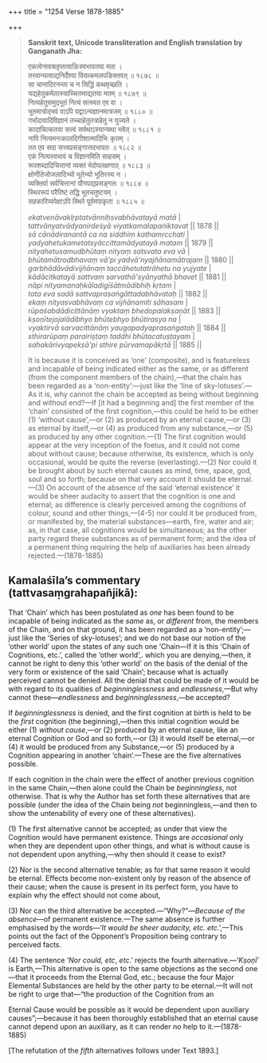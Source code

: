 +++
title = "1254 Verse 1878-1885"

+++
> **Sanskrit text, Unicode transliteration and English translation by Ganganath Jha:** 
>
> एकत्वेनावक्लृप्तत्वान्निःस्वभावतया मता ।  
> तत्त्वान्यत्वाद्यनिर्देश्या वियत्कमलपङिक्तवत् ॥ १८७८ ॥  
> सा चानादिरनन्ता च न सिद्धिं कथमृच्छति ।  
> यद्यहेतुकमेतत्स्याच्चित्तमाद्यतया मतम् ॥ १८७९ ॥  
> नित्यहेतुसमुद्भूतं नित्यं सत्स्वत एव वा ।  
> भूतमात्रोद्भवं वाऽपि यद्वाऽन्यज्ञानमात्रजम् ॥ १८८० ॥  
> गर्भादावादिविज्ञानं तच्चाहेतुतत्राहेतु न युज्यते ।  
> कादाचित्कतया सत्त्वं सर्वथाऽस्यान्यथा भवेत् ॥ १८८१ ॥  
> नापि नित्यमनःकालदिगीशात्मादिभिः कृतम् ।  
> तत एव सदा सत्त्वप्रसङ्गात्तदभावतः ॥ १८८२ ॥  
> एकं नित्यस्वभावं च विज्ञानमिति साहसम् ।  
> रूपशब्दादिचित्तानां व्यक्तं भेदोपलक्षणात् ॥ १८८३ ॥  
> क्षोणीतेजोजलादिभ्यो भूतेभ्यो भूतिरस्य न ।  
> व्यक्तिर्वा सर्वचित्तानां यौगपद्यप्रसङ्गतः ॥ १८८४ ॥  
> स्थिररूपं परैरिष्टं तद्धि भूतचतुष्टयम् ।  
> सहकारिव्यपेक्षाऽपि स्थिरे पूर्वमपाकृता ॥ १८८५ ॥ 
>
> *ekatvenāvaklṛptatvānniḥsvabhāvatayā matā* \|  
> *tattvānyatvādyanirdeśyā viyatkamalapaṅiktavat* \|\| 1878 \|\|  
> *sā cānādiranantā ca na siddhiṃ kathamṛcchati* \|  
> *yadyahetukametatsyāccittamādyatayā matam* \|\| 1879 \|\|  
> *nityahetusamudbhūtaṃ nityaṃ satsvata eva vā* \|  
> *bhūtamātrodbhavaṃ vā'pi yadvā'nyajñānamātrajam* \|\| 1880 \|\|  
> *garbhādāvādivijñānaṃ taccāhetutatrāhetu na yujyate* \|  
> *kādācitkatayā sattvaṃ sarvathā'syānyathā bhavet* \|\| 1881 \|\|  
> *nāpi nityamanaḥkāladigīśātmādibhiḥ kṛtam* \|  
> *tata eva sadā sattvaprasaṅgāttadabhāvataḥ* \|\| 1882 \|\|  
> *ekaṃ nityasvabhāvaṃ ca vijñānamiti sāhasam* \|  
> *rūpaśabdādicittānāṃ vyaktaṃ bhedopalakṣaṇāt* \|\| 1883 \|\|  
> *kṣoṇītejojalādibhyo bhūtebhyo bhūtirasya na* \|  
> *vyaktirvā sarvacittānāṃ yaugapadyaprasaṅgataḥ* \|\| 1884 \|\|  
> *sthirarūpaṃ parairiṣṭaṃ taddhi bhūtacatuṣṭayam* \|  
> *sahakārivyapekṣā'pi sthire pūrvamapākṛtā* \|\| 1885 \|\| 
>
> It is because it is conceived as ‘one’ (composite), and is featureless and incapable of being indicated either as the same, or as different (from the component members of the chain),—that the chain has been regarded as a ‘non-entity’:—just like the ‘line of sky-lotuses’.—As it is, why cannot the chain be accepted as being without beginning and without end?—If [it had a beginning and] the first member of the ‘chain’ consisted of the first cognition,—this could be held to be either (1) ‘without cause’,—or (2) as produced by an eternal cause,—or (3) as eternal by itself,—or (4) as produced from any substance,—or (5) as produced by any other cognition.—(1) The first cognition would appear at the very inception of the foetus, and it could not come about without cause; because otherwise, its existence, which is only occasional, would be quite the reverse (everlasting).—(2) Nor could it be brought about by such eternal causes as mind, time, space, god, soul and so forth; because on that very account it should be eternal.—(3) On account of the absence of the said ‘eternal existence’ it would be sheer audacity to assert that the cognition is one and eternal; as difference is clearly perceived among the cognitions of colour, sound and other things,—(4-5) nor could it be produced from, or manifested by, the material substances—earth, fire, water and air; as, in that case, all cognitions would be simultaneous; as the other party regard these substances as of permanent form; and the idea of a permanent thing requiring the help of auxiliaries has been already rejected.—(1878-1885)



## Kamalaśīla’s commentary (tattvasaṃgrahapañjikā):

That ‘Chain’ which has been postulated as *one* has been found to be incapable of being indicated as the *same* as, or *different* from, the members of the Chain, and on that ground, it has been regarded as a ‘non-entity’;—just like the ‘Series of sky-lotuses’; and we do not base our notion of the ‘other world’ upon the states of any such one ‘Chain—If it is this ‘Chain of Cognitions, etc.’, called the ‘other world’,. which you are denying,—then, it cannot be right to deny this ‘other world’ on the basis of the denial of the very form or existence of the said ‘Chain’; because what is actually perceived cannot be denied. All the denial that could be made of it would be with regard to its qualities of *beginninglessness* and *endlessness*,—But why cannot these—*endlessness* and *beginninglessness*,—be accepted?

If *beginninglessness* is denied, and the first cognition at birth is held to be the *first* cognition (the beginning),—then this initial cognition would be either (1) *without cause*,—or (2) produced by an eternal cause, like an eternal Cognition or God and so forth,—or (3) it would itself be eternal,—or (4) it would be produced from any Substance,—or (5) produced by a Cognition appearing in another ‘chain’.—These are the five alternatives possible.

If each cognition in the chain were the effect of another previous cognition in the same Chain,—then alone could the Chain be *beginningless*, not otherwise. That is why the Author has set forth these alternatives that are possible (under the idea of the Chain being *not* beginningless,—and then to show the untenability of every one of these alternatives).

\(1\) The first alternative cannot be accepted; as under that view the Cognition would have permanent existence. Things are *occasional* only when they are dependent upon other things, and what is without cause is not dependent upon anything,—why then should it cease to exist?

\(2\) Nor is the second alternative tenable; as for that same reason it would be eternal. Effects become non-existent only by reason of the absence of their cause; when the cause is present in its perfect form, you have to explain why the effect should not come about,

\(3\) Nor can the third alternative be accepted.—“Why?”—*Because of the absence*—of permanent existence.—The same absence is further emphasised by the words—‘*It would be sheer audacity, etc. etc*.’,—This points out the fact of the Opponent’s Proposition being contrary to perceived facts.

\(4\) The sentence ‘*Nor could, etc*, *etc*.’ rejects the fourth alternative.—‘*Kṣoṇī*’ is Earth,—This alternative is open to the same objections as the second one—that it proceeds from the Eternal God, etc.; because the four Major Elemental Substances are held by the other party to be eternal.—It will not be right to urge that—“the production of the Cognition from an

Eternal Cause would be possible as it would be dependent upon auxiliary causes”;—because it has been thoroughly established that an eternal cause cannot depend upon an auxiliary, as it can render no help to it.—(1878-1885)

[The refutation of the *fifth* alternatives follows under Text 1893.]


